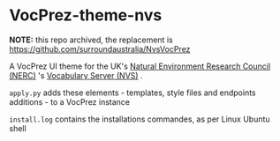 # VocPrez-theme-nvs

**NOTE:** this repo archived, the replacement is https://github.com/surroundaustralia/NvsVocPrez

A VocPrez UI theme for the UK's [Natural Environment Research Council (NERC)](https://nerc.ukri.org/) 's [Vocabulary Server (NVS)](http://vocab.nerc.ac.uk/) .

`apply.py` adds these elements - templates, style files and endpoints additions - to a VocPrez instance

`install.log` contains the installations commandes, as per Linux Ubuntu shell
